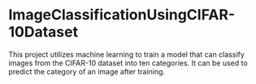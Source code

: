 # ImageClassificationUsingCIFAR-10Dataset
This project utilizes machine learning to train a model that can classify images from the CIFAR-10 dataset into ten categories. It can be used to predict the category of an image after training.
